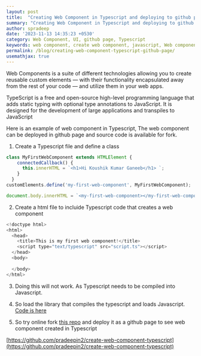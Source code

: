 ```yaml
---
layout: post
title:  "Creating Web Component in Typescript and deploying to github page!"
summary: "Creating Web Component in Typescript and deploying to github page"
author: spradeep
date: '2023-11-13 14:35:23 +0530'
category: Web Component, UI, github page, Typescript
keywords: web component, create web component, javascript, Web component , github, static page, Typescript
permalink: /blog/creating-web-component-typescript-github-page/
usemathjax: true
---
```


Web Components is a suite of different technologies allowing you to create reusable custom elements — with their functionality encapsulated away from the rest of your code — and utilize them in your web apps.

TypeScript is a free and open-source high-level programming language that adds static typing with optional type annotations to JavaScript. It is designed for the development of large applications and transpiles to JavaScript

Here is an example of web component in Typescript, The web component can be deployed in github page and source code is available for fork.

1. Create a Typescript file and define a class 


```Typescript
class MyFirstWebComponent extends HTMLElement {
    connectedCallback() {
      this.innerHTML = `<h1>Hi Koushik Kumar Ganeeb</h1> `;
    }
  }
customElements.define('my-first-web-component', MyFirstWebComponent);

document.body.innerHTML = `<my-first-web-component></my-first-web-component>`
```

2. Create a html file to incluide Typescript code that creates a web component

```javascript
<!doctype html>
<html>
  <head>
    <title>This is my first web component!</title>
    <script type="text/typescript" src="script.ts"></script>
  </head>
  <body>
    
  </body>
</html>
```

3. Doing this will not work. As Typescript needs to be compiled into Javascript.

4. So load the library that compiles the typescript and loads Javascript. [Code is here](https://github.com/pradeepin2/create-web-component-typescript)

5. So try online fork [this repo](https://github.com/pradeepin2/create-web-component-typescript) and deploy it as a github page to see web component created in Typescript

[https://github.com/pradeepin2/create-web-component-typescript](https://github.com/pradeepin2/create-web-component-typescript)

